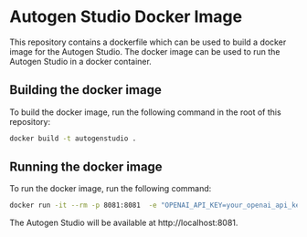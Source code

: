 # Autogen Studio Docker Image

This repository contains a dockerfile which can be used to build a docker image for the Autogen Studio. The docker image can be used to run the Autogen Studio in a docker container.

## Building the docker image

To build the docker image, run the following command in the root of this repository:

```bash
docker build -t autogenstudio .
```

## Running the docker image

To run the docker image, run the following command:

```bash
docker run -it --rm -p 8081:8081  -e "OPENAI_API_KEY=your_openai_api_key" autogenstudio
```

The Autogen Studio will be available at http://localhost:8081.
